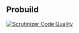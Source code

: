 ## Probuild

[![Scrutinizer Code Quality](https://scrutinizer-ci.com/g/qrz-io/probuild/badges/quality-score.png?b=master)](https://scrutinizer-ci.com/g/qrz-io/probuild/?branch=master)
